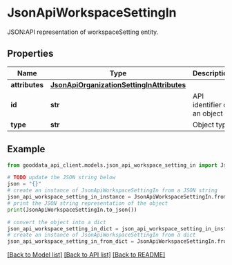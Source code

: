 # JsonApiWorkspaceSettingIn

JSON:API representation of workspaceSetting entity.

## Properties

Name | Type | Description | Notes
------------ | ------------- | ------------- | -------------
**attributes** | [**JsonApiOrganizationSettingInAttributes**](JsonApiOrganizationSettingInAttributes.md) |  | [optional] 
**id** | **str** | API identifier of an object | 
**type** | **str** | Object type | 

## Example

```python
from gooddata_api_client.models.json_api_workspace_setting_in import JsonApiWorkspaceSettingIn

# TODO update the JSON string below
json = "{}"
# create an instance of JsonApiWorkspaceSettingIn from a JSON string
json_api_workspace_setting_in_instance = JsonApiWorkspaceSettingIn.from_json(json)
# print the JSON string representation of the object
print(JsonApiWorkspaceSettingIn.to_json())

# convert the object into a dict
json_api_workspace_setting_in_dict = json_api_workspace_setting_in_instance.to_dict()
# create an instance of JsonApiWorkspaceSettingIn from a dict
json_api_workspace_setting_in_from_dict = JsonApiWorkspaceSettingIn.from_dict(json_api_workspace_setting_in_dict)
```
[[Back to Model list]](../README.md#documentation-for-models) [[Back to API list]](../README.md#documentation-for-api-endpoints) [[Back to README]](../README.md)


